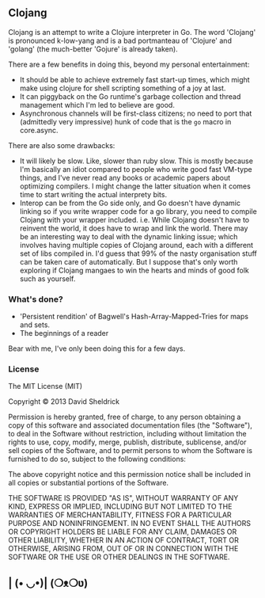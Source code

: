 ## Clojang

Clojang is an attempt to write a Clojure interpreter in Go. The word 'Clojang' is pronounced k-low-yang and is a bad portmanteau of 'Clojure' and 'golang' (the much-better 'Gojure' is already taken).

There are a few benefits in doing this, beyond my personal entertainment:

- It should be able to achieve extremely fast start-up times, which might make using clojure for shell scripting something of a joy at last.
- It can piggyback on the Go runtime's garbage collection and thread management which I'm led to believe are good.
- Asynchronous channels will be first-class citizens; no need to port that (admittedly very impressive) hunk of code that is the `go` macro in core.async.

There are also some drawbacks:

- It will likely be slow. Like, slower than ruby slow. This is mostly because I'm basically an idiot compared to people who write good fast VM-type things, and I've never read any books or academic papers about optimizing compilers. I might change the latter situation when it comes time to start writing the actual interprety bits.
- Interop can be from the Go side only, and Go doesn't have dynamic linking so if you write wrapper code for a go library, you need to compile Clojang with your wrapper included. i.e. While Clojang doesn't have to reinvent the world, it does have to wrap and link the world. There may be an interesting way to deal with the dynamic linking issue; which involves having multiple copies of Clojang around, each with a different set of libs compiled in. I'd guess that 99% of the nasty organisation stuff can be taken care of automatically. But I suppose that's only worth exploring if Clojang mangaes to win the hearts and minds of good folk such as yourself.


### What's done?

- 'Persistent rendition' of Bagwell's Hash-Array-Mapped-Tries for maps and sets.
- The beginnings of a reader

Bear with me, I've only been doing this for a few days.



### License

The MIT License (MIT)

Copyright © 2013 David Sheldrick

Permission is hereby granted, free of charge, to any person obtaining a copy
of this software and associated documentation files (the "Software"), to deal
in the Software without restriction, including without limitation the rights
to use, copy, modify, merge, publish, distribute, sublicense, and/or sell
copies of the Software, and to permit persons to whom the Software is
furnished to do so, subject to the following conditions:

The above copyright notice and this permission notice shall be included in
all copies or substantial portions of the Software.

THE SOFTWARE IS PROVIDED "AS IS", WITHOUT WARRANTY OF ANY KIND, EXPRESS OR
IMPLIED, INCLUDING BUT NOT LIMITED TO THE WARRANTIES OF MERCHANTABILITY,
FITNESS FOR A PARTICULAR PURPOSE AND NONINFRINGEMENT. IN NO EVENT SHALL THE
AUTHORS OR COPYRIGHT HOLDERS BE LIABLE FOR ANY CLAIM, DAMAGES OR OTHER
LIABILITY, WHETHER IN AN ACTION OF CONTRACT, TORT OR OTHERWISE, ARISING FROM,
OUT OF OR IN CONNECTION WITH THE SOFTWARE OR THE USE OR OTHER DEALINGS IN
THE SOFTWARE.

## | (• ◡•)| (❍ᴥ❍ʋ)
